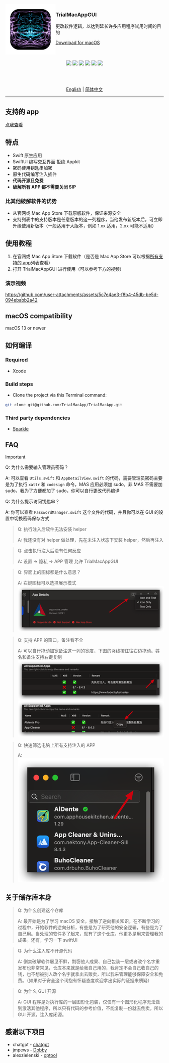 <img src="./TrialMacAppGUI/Assets.xcassets/AppIcon.appiconset/icon_1024X1024 1.png" width="160" alt="App icon" align="left"/>

<div>
<h3>TrialMacAppGUI</h3>
<p>更改软件逻辑，以达到延长许多应用程序试用时间的目的</p>
<a href="https://github.com/TrialMacApp/TrialMacApp/releases/latest">Download for macOS</a>
</div>

<br/>
<br/>

<div align="center">

![](https://img.shields.io/github/downloads/TrialMacApp/TrialMacApp/total.svg?style=flat)
![](https://img.shields.io/github/release-pre/TrialMacApp/TrialMacApp.svg?style=flat)
![](https://img.shields.io/badge/platform-macOS-blue.svg?style=flat)
![](https://img.shields.io/github/license/TrialMacApp/TrialMacApp)
![](https://img.shields.io/github/stars/TrialMacApp/TrialMacApp)
![](https://img.shields.io/github/forks/TrialMacApp/TrialMacApp)

<br/>
<br/>

<a href="readme.md">English</a> | <a href="readme_zh-Hans.md">简体中文</a>

</div>

<hr>

## 支持的 app

<a href="app.md">点我查看</a>

## 特点

- Swift 原生应用
- SwiftUI 编写交互界面 拒绝 Appkit
- 密码使用钥匙串加密
- 原生代码编写注入插件
- **代码开源且免费**
- **破解所有 APP 都不需要关闭 SIP**

### 比其他破解软件的优势

- 从官网或 Mac App Store 下载原版软件，保证来源安全
- 支持列表中的支持版本是任意版本的这一列程序，当他发布新版本后，可立即升级使用新版本（一般适用于大版本，例如 1.xx 适用，2.xx 可能不适用）

## 使用教程

1. 在官网或 Mac App Store 下载软件（是否是 Mac App Store 可以根据<a href="app.md">所有支持的 app</a>列表查看）
2. 打开 TrialMacAppGUI 进行使用（可以参考下方的视频）

### 演示视频

https://github.com/user-attachments/assets/5c7e4ae3-f8b4-45db-be5d-094ebabb2a42

## macOS compatibility

macOS 13 or newer

## 如何编译

### Required

- Xcode

### Build steps

- Clone the project via this Terminal command:

```sh
git clone git@github.com:TrialMacApp/TrialMacApp.git
```

### Third party dependencies

- [Sparkle](https://github.com/sparkle-project/Sparkle)

## FAQ

> [!IMPORTANT]
>
> Q: 为什么需要输入管理员密码？
>
> A: 可以查看 `Utils.swift` 和 `AppDetailView.swift` 的代码，需要管理员密码主要是为了执行 `xattr` 和 `codesign` 命令，MAS 应用必须加 sudo，非 MAS 不需要加 sudo，我为了方便都加了 sudo，你可以自行更改代码编译
>
> Q: 为什么提示访问钥匙串？
>
> A: 你可以查看 `PasswordManager.swift` 这个文件的代码，并且你可以在 GUI 的设置中切换密码保存方式

> Q: 执行注入后软件无法安装 helper
>
> A: 我还没有对 helper 做处理，先在未注入状态下安装 helper，然后再注入

> Q: 点击执行注入后没有任何反应
>
> A: 设置 -> 隐私 -> APP 管理 允许 TrialMacAppGUI

> Q: 界面上的图标都是什么意思？
>
> A: 右键图标可以选择展示模式
> ![](images/1.png)

> Q: 支持 APP 的窗口，备注看不全
>
> A: 可以自行拖动加宽备注这一列的宽度，下图的竖线按住往右边拖动。姓名和备注支持右键复制
> ![](images/2.png) ![](images/3.png)

> Q: 快速筛选电脑上所有支持注入的 APP
>
> A: ![](images/4.png)

## 关于储存库本身

> Q: 为什么创建这个仓库
>
> A: 最开始是为了学习 macOS 安全，接触了逆向相关知识，在不断学习的过程中，开始软件的逆向分析，有些是为了研究他的安全逻辑，有些是为了自己用。当处理的软件多了起来，就有了这个仓库，他更多是用来管理我的成果。还有，学习一下 swiftUI

> Q: 为什么注入库不开源代码
>
> A: 倒卖破解软件屡见不鲜，剽窃他人成果、自己包装一层或者改个名字重发布也非常常见，仓库本来就是给我自己用的，我肯定不会自己收自己的钱，也不想被别人改个名字就拿出去贩卖，所以我来管理能够保障安全和免费。（如果对于安全这个词抱有怀疑态度欢迎拿出实际的证据来质疑）

> Q: 为什么 GUI 开源
>
> A: GUI 程序是对执行库的一层图形化包装，仅仅有一个图形化程序无法做到激活其他程序，所以只有代码的参考价值，不能复制一份就去倒卖，所以 GUI 开源，注入库闭源。

## 感谢以下项目

- chatgpt - [chatgpt](https://chatgpt.com)
- jmpews - [Dobby](https://github.com/jmpews/Dobby)
- alexzielenski - [optool](https://github.com/alexzielenski/optool)

